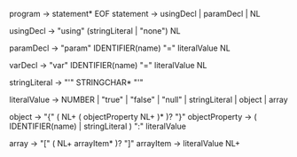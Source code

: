 program -> statement* EOF 
statement -> 
  usingDecl |
  paramDecl |
  NL

usingDecl ->
  "using" (stringLiteral | "none") NL

paramDecl ->
  "param" IDENTIFIER(name) "=" literalValue NL

varDecl ->
  "var" IDENTIFIER(name) "=" literalValue NL

stringLiteral -> "'" STRINGCHAR* "'"

literalValue -> NUMBER | "true" | "false" | "null" | stringLiteral | object | array

object -> "{" ( NL+ ( objectProperty NL+ )* )? "}"
objectProperty -> ( IDENTIFIER(name) | stringLiteral ) ":" literalValue 

array -> "[" ( NL+ arrayItem* )? "]"
arrayItem -> literalValue NL+
